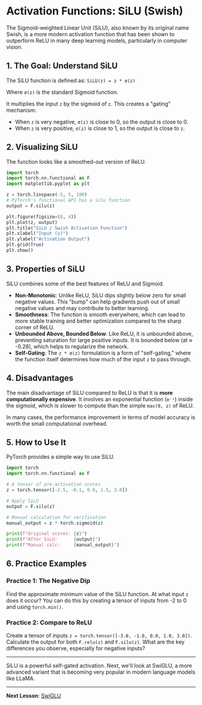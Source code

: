 # Activation Functions: SiLU (Swish)

The Sigmoid-weighted Linear Unit (SiLU), also known by its original name Swish, is a more modern activation function that has been shown to outperform ReLU in many deep learning models, particularly in computer vision.

## 1. The Goal: Understand SiLU

The SiLU function is defined as:
`SiLU(z) = z * σ(z)`

Where `σ(z)` is the standard Sigmoid function.

It multiplies the input `z` by the sigmoid of `z`. This creates a "gating" mechanism:
- When `z` is very negative, `σ(z)` is close to 0, so the output is close to 0.
- When `z` is very positive, `σ(z)` is close to 1, so the output is close to `z`.

## 2. Visualizing SiLU

The function looks like a smoothed-out version of ReLU.

```python
import torch
import torch.nn.functional as F
import matplotlib.pyplot as plt

z = torch.linspace(-5, 5, 100)
# PyTorch's functional API has a silu function
output = F.silu(z)

plt.figure(figsize=(8, 4))
plt.plot(z, output)
plt.title("SiLU / Swish Activation Function")
plt.xlabel("Input (z)")
plt.ylabel("Activation Output")
plt.grid(True)
plt.show()
```

## 3. Properties of SiLU

SiLU combines some of the best features of ReLU and Sigmoid.

- **Non-Monotonic**: Unlike ReLU, SiLU dips slightly below zero for small negative values. This "bump" can help gradients push out of small negative values and may contribute to better learning.
- **Smoothness**: The function is smooth everywhere, which can lead to more stable training and better optimization compared to the sharp corner of ReLU.
- **Unbounded Above, Bounded Below**: Like ReLU, it is unbounded above, preventing saturation for large positive inputs. It is bounded below (at ≈ -0.28), which helps to regularize the network.
- **Self-Gating**: The `z * σ(z)` formulation is a form of "self-gating," where the function itself determines how much of the input `z` to pass through.

## 4. Disadvantages

The main disadvantage of SiLU compared to ReLU is that it is **more computationally expensive**. It involves an exponential function (`e⁻ᶻ`) inside the sigmoid, which is slower to compute than the simple `max(0, z)` of ReLU.

In many cases, the performance improvement in terms of model accuracy is worth the small computational overhead.

## 5. How to Use It

PyTorch provides a simple way to use SiLU.

```python
import torch
import torch.nn.functional as F

# A tensor of pre-activation scores
z = torch.tensor([-2.5, -0.1, 0.0, 1.5, 3.0])

# Apply SiLU
output = F.silu(z)

# Manual calculation for verification
manual_output = z * torch.sigmoid(z)

print(f"Original scores: {z}")
print(f"After SiLU:      {output}")
print(f"Manual calc:     {manual_output}")
```

## 6. Practice Examples

### Practice 1: The Negative Dip
Find the approximate minimum value of the SiLU function. At what input `z` does it occur? You can do this by creating a tensor of inputs from -2 to 0 and using `torch.min()`.

### Practice 2: Compare to ReLU
Create a tensor of inputs `z = torch.tensor([-3.0, -1.0, 0.0, 1.0, 3.0])`.
Calculate the output for both `F.relu(z)` and `F.silu(z)`.
What are the key differences you observe, especially for negative inputs?

---
SiLU is a powerful self-gated activation. Next, we'll look at SwiGLU, a more advanced variant that is becoming very popular in modern language models like LLaMA.

---

**Next Lesson**: [SwiGLU](05_swiglu.md)
